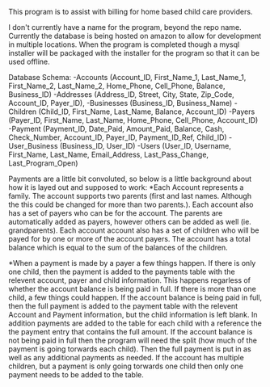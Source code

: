 This program is to assist with billing for home based child care providers.

I don't currently have a name for the program, beyond the repo name. Currently the
database is being hosted on amazon to allow for development in multiple locations. When
the program is completed though a mysql installer will be packaged with the installer for
the program so that it can be used offline.

Database Schema:
-Accounts (Account_ID, First_Name_1, Last_Name_1, First_Name_2, Last_Name_2, Home_Phone, Cell_Phone, Balance, Business_ID)
-Addresses (Address_ID, Street, City, State, Zip_Code, Account_ID, Payer_ID),
-Businesses (Business_ID, Business_Name)
-Children (Child_ID, First_Name, Last_Name, Balance, Account_ID)
-Payers (Payer_ID, First_Name, Last_Name, Home_Phone, Cell_Phone, Account_ID)
-Payment (Payment_ID, Date_Paid, Amount_Paid, Balance, Cash, Check_Number, Account_ID, Payer_ID, Payment_ID_Ref, Child_ID)
-User_Business (Business_ID, User_ID)
-Users (User_ID, Username, First_Name, Last_Name, Email_Address, Last_Pass_Change, Last_Program_Open)

Payments are a little bit convoluted, so below is a little background about how it is layed out and supposed to work:
*Each Account represents a family. The account supports two parents (first and last names. Although the this could be 
  changed for more than two parents.). Each account also has a set of payers who can be for the account. The parents
  are automatically added as payers, however others can be added as well (ie. grandparents). Each account account also
  has a set of children who will be payed for by one or more of the account payers. The account has a total balance
  which is equal to the sum of the balances of the children.
  
*When a payment is made by a payer a few things happen. If there is only one child, then the payment is added to the
  payments table with the relevent account, payer and child information. This happens regarless of whether the account 
  balance is being paid in full. If there is more than one child, a few things could happen. If the account balance is
  being paid in full, then the full payment is added to the payment table with the relevent Account and Payment information,
  but the child information is left blank. In addition payments are added to the table for each child with a reference
  the the payment entry that contains the full amount. If the account balance is not being paid in full then the program
  will need the split (how much of the payment is going torwards each child). Then the full payment is put in as well
  as any additional payments as needed. If the account has multiple children, but a payment is only going torwards one
  child then only one payment needs to be added to the table.
